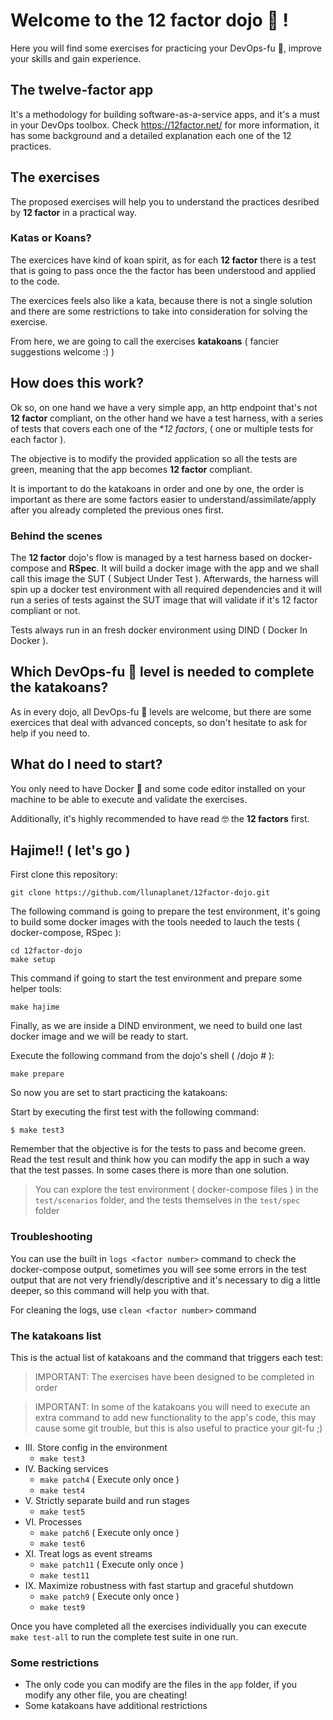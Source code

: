 # Welcome to the **12 factor** dojo 🏯 !

Here you will find some exercises for practicing your DevOps-fu 🥋, improve your skills and gain experience.

## The twelve-factor app

It's a methodology for building software-as-a-service apps, and it's a must in your DevOps toolbox. Check https://12factor.net/ for more information, it has some background and a detailed explanation each one of the 12 practices.

## The exercises

The proposed exercises will help you to understand the practices desribed by **12 factor** in a practical way.

### Katas or Koans?

The exercices have kind of koan spirit, as for each **12 factor** there is a test that is going to pass once the the factor has been understood and applied to the code.

The exercices feels also like a kata, because there is not a single solution and there are some restrictions to take into consideration for solving the exercise.

From here, we are going to call the exercises **katakoans** ( fancier suggestions welcome :) )

## How does this work?

Ok so, on one hand we have a very simple app, an http endpoint that's not **12 factor** compliant, on the other hand we have a test harness, with a series of tests that covers each one of the **12 factors*, ( one or multiple tests for each factor ). 

The objective is to modify the provided application so all the tests are green, meaning that the app becomes **12 factor** compliant.

It is important to do the katakoans in order and one by one, the order is important as there are some factors easier to understand/assimilate/apply after you already completed the previous ones first.

### Behind the scenes

The **12 factor** dojo's flow is managed by a test harness based on docker-compose and **RSpec**. It will build a docker image with the app and we shall call this image the SUT ( Subject Under Test ). Afterwards, the harness will spin up a docker test environment with all required dependencies and it will run a series of tests against the SUT image that will validate if it's 12 factor compliant or not.

Tests always run in an fresh docker environment using DIND ( Docker In Docker ).

## Which DevOps-fu 🥋 level is needed to complete the katakoans?

As in every dojo, all DevOps-fu 🥋 levels are welcome, but there are some exercices that deal with advanced concepts, so don't hesitate to ask for help if you need to.

## What do I need to start?

You only need to have Docker 🐳 and some code editor installed on your machine to be able to execute and validate the exercises.

Additionally, it's highly recommended to have read 🤓 the **12 factors** first.

## Hajime!! ( let's go )

First clone this repository:

```
git clone https://github.com/llunaplanet/12factor-dojo.git
```

The following command is going to prepare the test environment, it's going to build some docker images with the tools needed to lauch the tests ( docker-compose, RSpec ):

```
cd 12factor-dojo
make setup
```
This command if going to start the test environment and prepare some helper tools:

```
make hajime
```

Finally, as we are inside a DIND environment, we need to build one last docker image and we will be ready to start.

Execute the following command from the dojo's shell ( /dojo # ):

```
make prepare
```
So now you are set to start practicing the katakoans:

Start by executing the first test with the following command:

```
$ make test3
```

Remember that the objective is for the tests to pass and become green. Read the test result and think how you can modify the app in such a way that the test passes. In some cases there is more than one solution.

> You can explore the test environment ( docker-compose files ) in the `test/scenarios` folder, and the tests themselves in the `test/spec` folder

### Troubleshooting

You can use the built in `logs <factor number>` command to check the docker-compose output, sometimes you will see some errors in the test output that are not very friendly/descriptive and it's necessary to dig a little deeper, so this command will help you with that.

For cleaning the logs, use `clean <factor number>` command

### The katakoans list

This is the actual list of katakoans and the command that triggers each test:

> IMPORTANT: The exercises have been designed to be completed in order

> IMPORTANT: In some of the katakoans you will need to execute an extra command to add new functionality to the app's code, this may cause some git trouble, but this is also useful to practice your git-fu ;)

 - III. Store config in the environment    
	 - `make test3`
 - IV. Backing services
   - `make patch4` ( Execute only once )
   - `make test4`
 - V. Strictly separate build and run stages
   - `make test5`
 - VI. Processes
   - `make patch6` ( Execute only once )
   - `make test6`
 - XI. Treat logs as event streams
   - `make patch11` ( Execute only once )
   - `make test11`
 - IX. Maximize robustness with fast startup and graceful shutdown
   - `make patch9` ( Execute only once )
   - `make test9`
   
Once you have completed all the exercises individually you can execute `make test-all` to run the complete test suite in one run.

### Some restrictions

- The only code you can modify are the files in the `app` folder, if you modify any other file, you are cheating! 
- Some katakoans have additional restrictions
